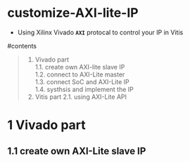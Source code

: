 # customize-AXI-lite-IP
* Using Xilinx Vivado **`AXI`** protocal to control your IP in Vitis

#contents
> 1. Vivado part  
    1.1. create own AXI-lite slave IP  
    1.2. connect to AXI-Lite master  
    1.3. connect SoC and AXI-Lite IP  
    1.4. systhsis and implement the IP
> 2. Vitis part
    2.1. using AXI-Lite API  

# 1 Vivado part
## 1.1 create own AXI-Lite slave IP
